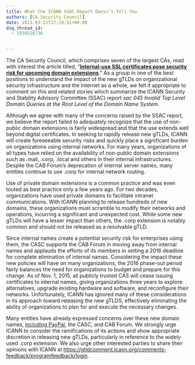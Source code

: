 ```yaml
---
title: What the ICANN SSAC Report Doesn’t Tell You
authors: [CA Security Council]
date: 2013-03-22T17:19:51+00:00
dsq_thread_id:
  - 1939516730


---
```

The CA Security Council, which comprises seven of the largest CAs, read with interest the article titled, &ldquo;[**Internal-use SSL certificates pose security risk for upcoming domain extensions**][1].&rdquo; As a group in one of the best positions to understand the impact of the new gTLDs on organizational security infrastructure and the Internet as a whole, we felt it appropriate to comment on this and related stories which summarize the ICANN Security and Stability Advisory Committee (SSAC) report _sac 045 Invalid Top Level Domain Queries at the Root Level of the Domain Name System_.

Although we agree with many of the concerns raised by the SSAC report, we believe the report failed to adequately recognize that the use of non-public domain extensions is fairly widespread and that the use extends well beyond digital certificates. In seeking to rapidly release new gTLDs, ICANN will create foreseeable security risks and quickly place a significant burden on organizations using internal networks. For many years, organizations of all types have relied on the availability of non-public domain extensions such as .mail, .corp, .local and others in their internal infrastructures. Despite the CAB Forum&rsquo;s deprecation of internal server names, many entities continue to use .corp for internal network routing.

Use of private domain extensions is a common practice and was even touted as best practice only a few years ago. For two decades, organizations have used private domains to facilitate intranet communications. With ICANN planning to release hundreds of new domains, these organizations must scramble to modify their networks and operations, incurring a significant and unexpected cost. While some new gTLDs will have a lesser impact than others, the .corp extension is notably common and should not be released as a resolvable gTLD.

Since internal names create a potential security risk for enterprises using them, the CASC supports the CAB Forum in moving away from internal names and applauds the efforts of its members in setting a 2016 deadline for complete elimination of internal names. Considering the impact these new policies will have on many organizations, the 2016 phase-out period fairly balances the need for organizations to budget and prepare for this change. As of Nov. 1, 2015, all publicly trusted CAS will cease issuing certificates to internal names, giving organizations three years to explore alternatives, upgrade existing hardware and software, and reconfigure their networks. Unfortunately, ICANN has ignored many of these considerations in its approach toward releasing the new gTLDS, effectively eliminating the ability of organizations to plan for and execute the necessary changes.

Many entities have already expressed concerns over these new domain names, [including PayPal][2], the CASC, and CAB Forum. We strongly urge ICANN to consider the ramifications of its actions and show appropriate discretion in releasing new gTLDs, particularly in reference to the widely used .corp extension. We also urge other interested parties to share their opinions with ICANN at <https://gtldcomment.icann.org/comments-feedback/programfeedback/login>.

 [1]: http://www.infoworld.com/d/security/internal-use-ssl-certificates-pose-security-risk-upcoming-domain-extensions-214715
 [2]: http://forum.icann.org/lists/bc-gnso/pdfNFDozNA9Ka.pdf